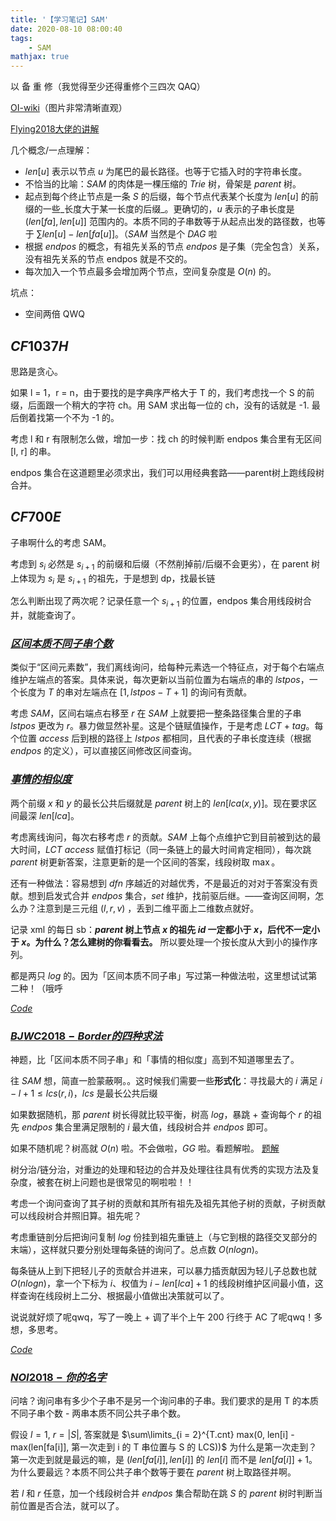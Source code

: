 ```yaml
---
title: '【学习笔记】SAM'
date: 2020-08-10 08:00:40
tags: 
    - SAM
mathjax: true
---
```


以 备 重 修（我觉得至少还得重修个三四次 QAQ）

[OI-wiki](https://oi-wiki.org/string/sam/)（图片非常清晰直观）

[Flying2018大佬的讲解](https://www.cnblogs.com/Flying2018/p/13444085.html)

几个概念/一点理解：

* $len[u]$ 表示以节点 $u$ 为尾巴的最长路径。也等于它插入时的字符串长度。
* 不恰当的比喻：$SAM$ 的肉体是一棵压缩的 $Trie$ 树，骨架是 $parent$ 树。
* 起点到每个终止节点是一条 $S$ 的后缀，每个节点代表某个长度为 $len[u]$ 的前缀的一些_长度大于某一长度的后缀_。更确切的，$u$ 表示的子串长度是 $(len[fa], len[u]]$ 范围内的。本质不同的子串数等于从起点出发的路径数，也等于 $\sum len[u] - len[fa[u]]$。（$SAM$ 当然是个 $DAG$ 啦
* 根据 $endpos$ 的概念，有祖先关系的节点 $endpos$ 是子集（完全包含）关系，没有祖先关系的节点 endpos 就是不交的。
* 每次加入一个节点最多会增加两个节点，空间复杂度是 $O(n)$ 的。

坑点：

* 空间两倍 QWQ

## $CF1037H$

思路是贪心。

如果 l = 1，r = n，由于要找的是字典序严格大于 T 的，我们考虑找一个 S 的前缀，后面跟一个稍大的字符 ch。用 SAM 求出每一位的 ch，没有的话就是 -1. 最后倒着找第一个不为 -1 的。

考虑 l 和 r 有限制怎么做，增加一步：找 ch 的时候判断 endpos 集合里有无区间 [l, r] 的串。

endpos 集合在这道题里必须求出，我们可以用经典套路——parent树上跑线段树合并。

## $CF700E$

子串啊什么的考虑 SAM。

考虑到 $s_i$ 必然是 $s_{i + 1}$ 的前缀和后缀（不然削掉前/后缀不会更劣），在 parent 树上体现为 $s_i$ 是 $s_{i + 1}$ 的祖先，于是想到 dp，找最长链

怎么判断出现了两次呢？记录任意一个 $s_{i + 1}$ 的位置，endpos 集合用线段树合并，就能查询了。

### [$区间本质不同子串个数$](https://www.luogu.com.cn/problem/P6292)

类似于“区间元素数”，我们离线询问，给每种元素选一个特征点，对于每个右端点维护左端点的答案。具体来说，每次更新以当前位置为右端点的串的 $lstpos$，一个长度为 $T$ 的串对左端点在 $[1, lstpos - T + 1]$ 的询问有贡献。

考虑 $SAM$，区间右端点右移至 $r$ 在 $SAM$ 上就要把一整条路径集合里的子串 $lstpos$ 更改为 $r$。暴力做显然补星。这是个链赋值操作，于是考虑 $LCT$ + $tag$。每个位置 $access$ 后到根的路径上 $lstpos$ 都相同，且代表的子串长度连续（根据 $endpos$ 的定义），可以直接区间修改区间查询。

### [$事情的相似度$](https://loj.ac/p/6041)

两个前缀 $x$ 和 $y$ 的最长公共后缀就是 $parent$ 树上的 $len[lca(x, y)]$。现在要求区间最深 $len[lca]$。

考虑离线询问，每次右移考虑 $r$ 的贡献。$SAM$ 上每个点维护它到目前被到达的最大时间，$LCT$ $access$ 赋值打标记（同一条链上的最大时间肯定相同），每次跳 $parent$ 树更新答案，注意更新的是一个区间的答案，线段树取 $\max$。

还有一种做法：容易想到 $dfn$ 序越近的对越优秀，不是最近的对对于答案没有贡献。想到启发式合并 $endpos$ 集合，$set$ 维护，找前驱后继。——查询区间啊，怎么办？注意到是三元组 $(l, r, v)$ ，丢到二维平面上二维数点就好。

记录 xml 的每日 sb：**$parent$ 树上节点 $x$ 的祖先 $id$ 一定都小于 $x$，后代不一定小于 $x$。为什么？怎么建树的你看看去。** 所以要处理一个按长度从大到小的操作序列。

都是两只 $log$ 的。因为「区间本质不同子串」写过第一种做法啦，这里想试试第二种！（哦呼

[$Code$](https://loj.ac/s/1022230)

### [$BJWC2018-Border 的四种求法$](https://www.luogu.com.cn/problem/P4482)

神题，比「区间本质不同子串」和「事情的相似度」高到不知道哪里去了。

往 $SAM$ 想，简直一脸蒙蔽啊。。这时候我们需要一些**形式化**：寻找最大的 $i$ 满足 $i - l + 1 \leq lcs(r, i)$，$lcs$ 是最长公共后缀

如果数据随机，那 $parent$ 树长得就比较平衡，树高 $log$，暴跳 + 查询每个 $r$ 的祖先 $endpos$ 集合里满足限制的 $i$ 最大值，线段树合并 $endpos$ 即可。

如果不随机呢？树高就 $O(n)$ 啦。不会做啦，$GG$ 啦。看题解啦。 [题解](https://www.luogu.com.cn/blog/c2522943959/solution-p4482)

树分治/链分治，对重边的处理和轻边的合并及处理往往具有优秀的实现方法及复杂度，被套在树上问题也是很常见的啊啦啦！！

考虑一个询问查询了其子树的贡献和其所有祖先及祖先其他子树的贡献，子树贡献可以线段树合并照旧算。祖先呢？

考虑重链剖分后把询问复制 $log$ 份挂到祖先重链上（与它到根的路径交叉部分的末端），这样就只要分别处理每条链的询问了。总点数 $O(nlogn)$。

每条链从上到下把轻儿子的贡献合并进来，可以暴力插贡献因为轻儿子总数也就 $O(nlogn)$，拿一个下标为 $i$、权值为 $i - len[lca] + 1$ 的线段树维护区间最小值，这样查询在线段树上二分、根据最小值做出决策就可以了。

说说就好烦了呢qwq，写了一晚上 + 调了半个上午 200 行终于 AC 了呢qwq！多想，多思考。

[$Code$](https://www.luogu.com.cn/record/44414778)

### [$NOI2018-你的名字$](https://loj.ac/p/2720)

问啥？询问串有多少个子串不是另一个询问串的子串。我们要求的是用 T 的本质不同子串个数 - 两串本质不同公共子串个数。

假设 $l = 1$, $r = |S|$, 答案就是 $\sum\limits_{i = 2}^{T.cnt} max(0, len[i] - max(len[fa[i]], 第一次走到 i 的 T 串位置与 S 的 LCS))$ 为什么是第一次走到？第一次走到就是最远的嘛，是 $(len[fa[i]], len[i]]$ 的 $len[i]$ 而不是 $len[fa[i]] + 1$。为什么要最远？本质不同公共子串个数等于要在 $parent$ 树上取路径并啊。

若 $l$ 和 $r$ 任意，加一个线段树合并 $endpos$ 集合帮助在跳 $S$ 的 $parent$ 树时判断当前位置是否合法，就可以了。